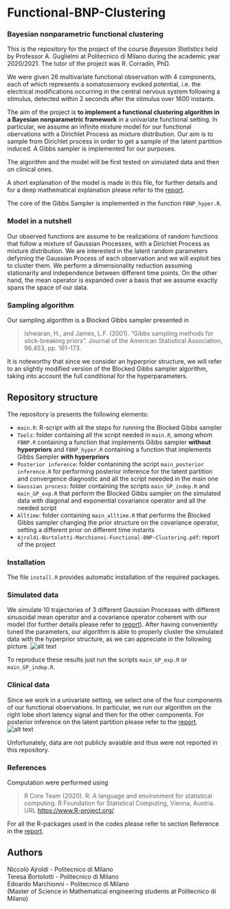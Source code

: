 # Functional-BNP-Clustering
###  Bayesian nonparametric functional clustering

This is the repository for the project of the course *Bayesian Statistics* held by Professor A. Guglielmi at Politecnico di Milano during the academic year 2020/2021.
The tutor of the project was R. Corradin, PhD.

We were given 26 multivariate functional observation with 4 components, each of which represents a somatosensory evoked potential, i.e. the electrical modifications occurring in the central nervous system following a stimulus, detected within 2 seconds after the stimulus over 1600 instants.

The aim of the project is **to implement a functional clustering algorithm in a Bayesian nonparametric framework** in a univariate functional setting. In particular, we assume an infinite mixture model for our functional obervations with a Dirichlet Process as mixture distribution. Our aim is to sample from Dirichlet process in order to get a sample of the latent partition induced. A Gibbs sampler is implemented for our purposes.

The algorithm and the model will be first tested on simulated data and then on clinical ones.

A short explanation of the model is made in this file, for further details and for a deep mathematical explanation please refer to the [report](https://github.com/Niccolo-Ajroldi/Functional-BNP-clustering/blob/main/Ajroldi-Bortolotti-Marchionni-Functional-BNP-Clustering.pdf).

The core of the Gibbs Sampler is implemented in the function `FBNP_hyper.R`.

### Model in a nutshell

Our observed functions are assume to be realizations of random functions that follow a mixture of Gaussian Processes, with a Dirichlet Process as mixture distribution. We are interested in the latent random parameters defyining the Gaussian Process of each observation and we will exploit ties to cluster them. We perform a dimensionality reduction assuming stationarity and independence between different time points. On the other hand, the mean operator is expanded over a basis that we assume exactly spans the space of our data.  

### Sampling algorithm 

Our sampling algorithm is a Blocked Gibbs sampler presented in 
> Ishwaran, H., and James, L.F. (2001). “Gibbs sampling methods for stick-breaking priors”. Journal of the American Statistical Association, 96.453, pp. 161–173.

It is noteworthy that since we consider an hyperprior structure, we will refer to an slightly modified version of the Blocked Gibbs sampler algorithm, taking into account the full conditional for the hyperparameters.


## Repository structure
The repository is presents the following elements:
* `main.R`: R-script with all the steps for running the Blocked Gibbs sampler
* `Tools`: folder containing all the script needed in `main.R`, among whom `FBNP.R` containing a function that implements Gibbs sampler **without hyperpriors** and
     `FBNP_hyper.R` containing a function that implements Gibbs Sampler **with hyperpriors**
* `Posterior inference`: folder contanining the script `main_posterior inference.R` for performing posterior inference for the latent partition and convergence diagnostic and all the script neeeded in the main one
* `Gaussian process`: folder containing the scripts `main_GP_indep.R` and `main_GP_exp.R` that perform the Blocked Gibbs sampler on the simulated data with diagonal and exponential covariance operator and all the needed script
* `Alltime`: folder containing `main_alltime.R` that performs the Blocked Gibbs sampler changing the prior structure on the covariance operator, setting a different prior on different time instants
* `Ajroldi-Bortolotti-Marchionni-Functional-BNP-Clustering.pdf`: report of the project

### Installation

The file `install.R` provides automatic installation of the required packages.

### Simulated data
We simulate 10 trajectories of 3 different Gaussian Processes with different sinusoidal mean operator and a covariance operator coherent with our model (for further details please refer to [report](https://github.com/Niccolo-Ajroldi/Functional-BNP-clustering/blob/main/Ajroldi-Bortolotti-Marchionni-Functional-BNP-Clustering.pdf)).
After having conveniently tuned the parameters, our algorithm is able to properly cluster the simulated data with the hyperprior structure, as we can appreciate in the following picture.
![alt text](https://github.com/Niccolo-Ajroldi/Functional-BNP-clustering/blob/main/pics/GP_ind.png)

To reproduce these results just run the scripts `main_GP_exp.R` or `main_GP_indep.R`.



### Clinical data
Since we work in a univariate setting, we select one of the four components of our functional observations. In particular, we run our algorithm on the right lobe short latency signal and then for the other components.
For posterior inference on the latent partition please refer to the  [report](https://github.com/Niccolo-Ajroldi/Functional-BNP-clustering/blob/main/Ajroldi-Bortolotti-Marchionni-Functional-BNP-Clustering.pdf).
![alt text](https://github.com/Niccolo-Ajroldi/Functional-BNP-clustering/blob/main/pics/Data_cutted.png)

Unfortunately, data are not publicly avaiable and thus were not reported in this repository. 


### References
Computation were performed using 
>  R Core Team (2020). R: A language and environment for statistical computing. R Foundation for Statistical Computing, Vienna, Austria. URL https://www.R-project.org/.

For all the R-packages used in the codes please refer to section Reference in the [report](https://github.com/Niccolo-Ajroldi/Functional-BNP-clustering/blob/main/Ajroldi-Bortolotti-Marchionni-Functional-BNP-Clustering.pdf).



## Authors

Niccolò Ajroldi - Politecnico di Milano  \
Teresa Bortolotti - Politecnico di Milano \
Edoardo Marchionni - Politecnico di Milano \
(Master of Science in Mathematical engineering students at Politecnico di Milano)

